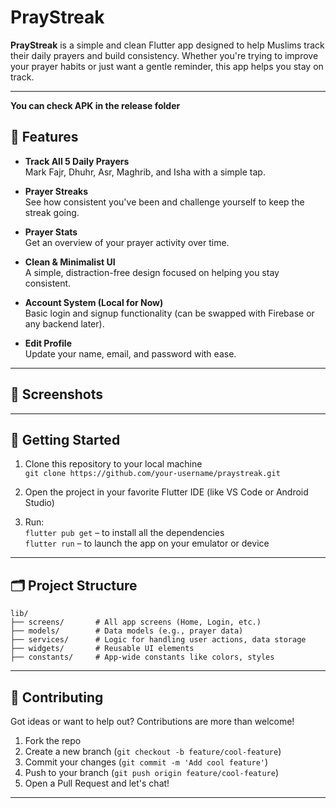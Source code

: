 
# PrayStreak

**PrayStreak** is a simple and clean Flutter app designed to help Muslims track their daily prayers and build consistency. Whether you're trying to improve your prayer habits or just want a gentle reminder, this app helps you stay on track.

---
**You can check APK in the release folder**  

## 🌙 Features

- **Track All 5 Daily Prayers**  
  Mark Fajr, Dhuhr, Asr, Maghrib, and Isha with a simple tap.

- **Prayer Streaks**  
  See how consistent you've been and challenge yourself to keep the streak going.

- **Prayer Stats**  
  Get an overview of your prayer activity over time.

- **Clean & Minimalist UI**  
  A simple, distraction-free design focused on helping you stay consistent.

- **Account System (Local for Now)**  
  Basic login and signup functionality (can be swapped with Firebase or any backend later).

- **Edit Profile**  
  Update your name, email, and password with ease.

---

## 📸 Screenshots



---

## 🚀 Getting Started

1. Clone this repository to your local machine  
   `git clone https://github.com/your-username/praystreak.git`

2. Open the project in your favorite Flutter IDE (like VS Code or Android Studio)

3. Run:  
   `flutter pub get` – to install all the dependencies  
   `flutter run` – to launch the app on your emulator or device

---

## 🗂️ Project Structure

```
lib/
├── screens/       # All app screens (Home, Login, etc.)
├── models/        # Data models (e.g., prayer data)
├── services/      # Logic for handling user actions, data storage
├── widgets/       # Reusable UI elements
├── constants/     # App-wide constants like colors, styles
```

---

## 🤝 Contributing

Got ideas or want to help out? Contributions are more than welcome!

1. Fork the repo
2. Create a new branch (`git checkout -b feature/cool-feature`)
3. Commit your changes (`git commit -m 'Add cool feature'`)
4. Push to your branch (`git push origin feature/cool-feature`)
5. Open a Pull Request and let's chat!

---
